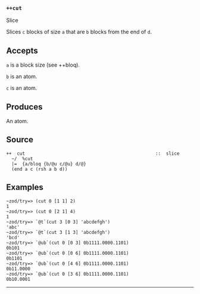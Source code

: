 ### `++cut`

Slice

Slices `c` blocks of size `a` that are `b` blocks from the end of `d`.

Accepts
-------

`a` is a block size (see ++bloq).

`b` is an atom.

`c` is an atom.

Produces
--------

An atom.

Source
------

    ++  cut                                                 ::  slice
      ~/  %cut
      |=  {a/bloq {b/@u c/@u} d/@}
      (end a c (rsh a b d))

Examples
--------

    ~zod/try=> (cut 0 [1 1] 2)
    1
    ~zod/try=> (cut 0 [2 1] 4)
    1
    ~zod/try=> `@t`(cut 3 [0 3] 'abcdefgh')
    'abc'
    ~zod/try=> `@t`(cut 3 [1 3] 'abcdefgh')
    'bcd'
    ~zod/try=> `@ub`(cut 0 [0 3] 0b1111.0000.1101)
    0b101
    ~zod/try=> `@ub`(cut 0 [0 6] 0b1111.0000.1101)
    0b1101
    ~zod/try=> `@ub`(cut 0 [4 6] 0b1111.0000.1101)
    0b11.0000
    ~zod/try=> `@ub`(cut 0 [3 6] 0b1111.0000.1101)
    0b10.0001



***
